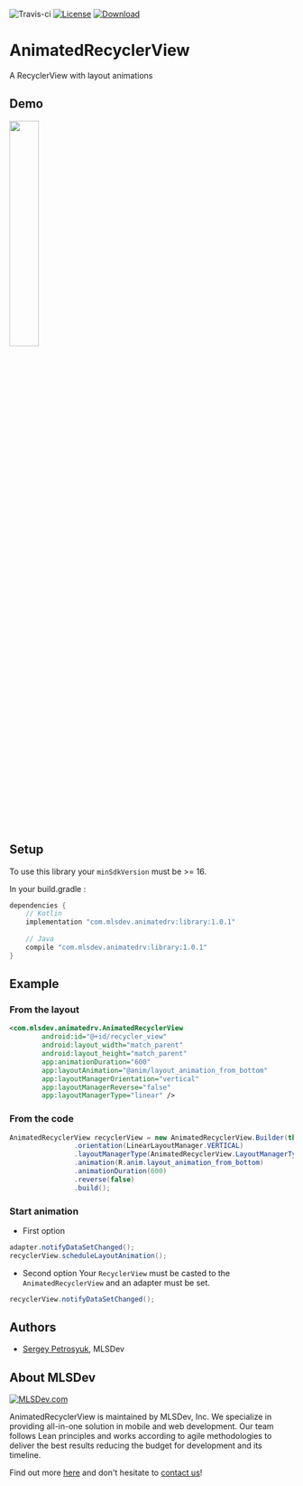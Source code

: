 ![Travis-ci](https://api.travis-ci.org/MLSDev/AnimatedRecyclerView.svg)
[![License](https://img.shields.io/github/license/mashape/apistatus.svg)](https://opensource.org/licenses/MIT)
[![Download](https://api.bintray.com/packages/spetrosiukmlsdev/AnimatedRecyclerView/AnimatedRecyclerView/images/download.svg)](https://bintray.com/spetrosiukmlsdev/AnimatedRecyclerView/AnimatedRecyclerView/_latestVersion)

# AnimatedRecyclerView
A RecyclerView with layout animations

## Demo
<img src="art/demo.gif" width="32%">

## Setup
To use this library your `minSdkVersion` must be >= 16.

In your build.gradle :
```gradle
dependencies {
    // Kotlin
    implementation "com.mlsdev.animatedrv:library:1.0.1"
    
    // Java
    compile "com.mlsdev.animatedrv:library:1.0.1"
}
```

## Example
### From the layout
```xml
<com.mlsdev.animatedrv.AnimatedRecyclerView
        android:id="@+id/recycler_view"
        android:layout_width="match_parent"
        android:layout_height="match_parent"
        app:animationDuration="600"
        app:layoutAnimation="@anim/layout_animation_from_bottom"
        app:layoutManagerOrientation="vertical"
        app:layoutManagerReverse="false"
        app:layoutManagerType="linear" />
```
### From the code
```java
AnimatedRecyclerView recyclerView = new AnimatedRecyclerView.Builder(this)
                .orientation(LinearLayoutManager.VERTICAL)
                .layoutManagerType(AnimatedRecyclerView.LayoutManagerType.LINEAR)
                .animation(R.anim.layout_animation_from_bottom)
                .animationDuration(600)
                .reverse(false)
                .build();
```

### Start animation
- First option
```java
adapter.notifyDataSetChanged();
recyclerView.scheduleLayoutAnimation();
```
- Second option
Your `RecyclerView` must be casted to the `AnimatedRecyclerView` and an adapter must be set.
```java
recyclerView.notifyDataSetChanged();
```

## Authors
* [Sergey Petrosyuk](mailto:petrosyuk@mlsdev.com), MLSDev 

## About MLSDev

[<img src="https://cloud.githubusercontent.com/assets/1778155/11761239/ccfddf60-a0c2-11e5-8f2a-8573029ab09d.png" alt="MLSDev.com">][mlsdev]

AnimatedRecyclerView is maintained by MLSDev, Inc. We specialize in providing all-in-one solution in mobile and web development. Our team follows Lean principles and works according to agile methodologies to deliver the best results reducing the budget for development and its timeline. 

Find out more [here][mlsdev] and don't hesitate to [contact us][contact]!

[mlsdev]: http://mlsdev.com
[contact]: http://mlsdev.com/contact_us
[github-frederikos]: https://github.com/SerhiyPetrosyuk
